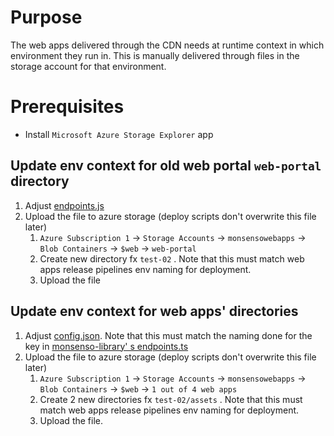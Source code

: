 # Purpose

The web apps delivered through the CDN needs at runtime context in which environment they run in.
This is manually delivered through files in the storage account for that environment. 

# Prerequisites

- Install `Microsoft Azure Storage Explorer` app

## Update env context for old web portal `web-portal` directory

1. Adjust [endpoints.js](../cdn-env-context/endpoints.js)
2. Upload the file to azure storage (deploy scripts don't overwrite this file later)
   1. `Azure Subscription 1` -> `Storage Accounts` -> `monsensowebapps` -> `Blob Containers` 
   -> `$web` -> `web-portal`
   2. Create new directory fx `test-02` . Note that this must match web apps release pipelines env naming for deployment.
   3. Upload the file

## Update env context for web apps' directories

1. Adjust [config.json](../cdn-env-context/endpoints.js). Note that this must match the naming done for the key in [monsenso-library' s endpoints.ts](https://github.com/Monsenso/monsenso-library/blob/main/src/model/endpoints.ts)
2. Upload the file to azure storage (deploy scripts don't overwrite this file later)
   1. `Azure Subscription 1` -> `Storage Accounts` -> `monsensowebapps` -> `Blob Containers`
   -> `$web` -> `1 out of 4 web apps`
   2. Create 2 new directories fx `test-02/assets` . Note that this must match web apps release pipelines env naming for deployment.
   3. Upload the file.